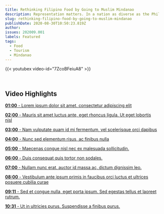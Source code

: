 ```yaml
---
title: Rethinking Filipino Food by Going to Muslim Mindanao
description: Representation matters. In a nation as diverse as the Philippines, which is home to over 7,600** - islands, dozens of ethnic tribes and nearly 200** - languages, it’s not easy to forge an inclusive national identity. 
slug: rethinking-filipino-food-by-going-to-muslim-mindanao
publishDate: 2020-08-30T10:50:23.819Z
author: 
issues: 202009.001
labels: Featured
tags:
  - Food
  - Tourism
  - Mindanao
---
```


{{< youtubex video-id="7ZcoBFeiuA8" >}}

<br />
<h2 class="text-normal mb-2">Video Highlights</h2>


[**01:00** - Lorem ipsum dolor sit amet, consectetur adipiscing elit](javascript:playAt(60);void(0);)

[**02:00** - Mauris sit amet luctus ante, eget rhoncus ligula. Ut eget lobortis nisl](javascript:playAt(120);void(0);)

[**03:00** - Nam vulputate quam id mi fermentum, vel scelerisque orci dapibus](javascript:playAt(60);void(0);)

[**04:00** - Nunc sed elementum risus, ac finibus nulla](javascript:playAt(60);void(0);)

[**05:00** - Maecenas congue nisl nec ex malesuada sollicitudin.](javascript:playAt(60);void(0);)

[**06:00** - Duis consequat quis tortor non sodales.](javascript:playAt(60);void(0);)

[**07:00** - Nullam nunc erat, auctor id massa ac, dictum dignissim leo.](javascript:playAt(60);void(0);)

[**08:00** - Vestibulum ante ipsum primis in faucibus orci luctus et ultrices posuere cubilia curae](javascript:playAt(60);void(0);)

[**09:11** - Sed et congue nulla, eget porta ipsum. Sed egestas tellus et laoreet rutrum.](javascript:playAt(60);void(0);)

[**10:31** - Ut in ultricies purus. Suspendisse a finibus purus.](javascript:playAt(60);void(0);)